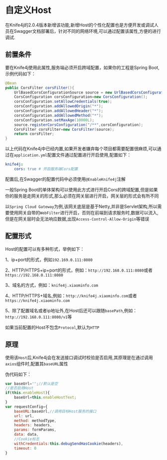 # 自定义Host

在Knife4j的2.0.4版本新增该功能,新增Host的个性化配置也是方便开发或调试人员在Swagger文档部署后，针对不同的网络环境,可以通过配置该属性,方便的进行调试.

## 前置条件

要在Knife4j使用此属性,服务端必须开启跨域配置，如果你的工程是Spring Boot,示例代码如下：

```java
@Bean
public CorsFilter corsFilter(){
    UrlBasedCorsConfigurationSource source = new UrlBasedCorsConfigurationSource();
    CorsConfiguration corsConfiguration=new CorsConfiguration();
    corsConfiguration.setAllowCredentials(true);
    corsConfiguration.addAllowedOrigin("*");
    corsConfiguration.addAllowedHeader("*");
    corsConfiguration.addAllowedMethod("*");
    corsConfiguration.setMaxAge(10000L);
    source.registerCorsConfiguration("/**",corsConfiguration);
    CorsFilter corsFilter=new CorsFilter(source);
    return corsFilter;
}
```

以上代码在Knife4j中已经内置,如果开发者嫌弃每个项目都需要配置很麻烦,可以通过在`application.yml`配置文件通过配置进行开启使用,配置如下：

```yml
knife4j:
	cors: true # 开启服务端Cors配置
```

配置后,在Swagger的配置代码中必须使用`@EnableKnife4j`注解

一般Spring Boot的单体架构可以使用此方式进行开启Cors的跨域配置,但是如果你的服务是走网关的形式,那么必须在网关层进行开启，网关层的形式会有所不同

以`Spring Cloud Gateway`为例,该网关底层是基于Netty,并非是Servlet架构,所以需要使用网关自带的`WebFilter`进行开启，否则在前端到请求服务时,数据可以流入,但是在网关层时会无法响应数据,出现`Access-Control-Allow-Origin`等错误

## 配置形式

Host的配置可以有多种形式，举例如下：

1、ip+port的形式，例如`192.169.0.111:8080`

2、HTTP/HTTPS+ip+port的形式，例如：`http://192.168.0.111:8080`或者`https://192.168.0.111:8080`

3、域名的方式，例如：`knife4j.xiaominfo.com`

4、HTTP/HTTPS+域名,例如：`http://knife4j.xiaominfo.com`或者`https://knife4j.xiaominfo.com`

5、除了配置域名或者ip地址外,在Host后还可以跟随`basePath`,例如：`http://192.168.0.111:8080/v1`等

如果当前配置的Host不包含`Protocol`,默认为`HTTP`

## 原理

使用该`Host`后,Knife4j会在发送接口调试时校验是否启用,其原理是在通过调用`axios`组件时,配置其`baseURL`属性

伪代码如下：

```javascript
var baseUrl='';//默认是空
//是否启用Host
if(this.enableHost){
    baseUrl=this.enableHostText;
}
var requestConfig={
    baseURL:baseUrl,//调用目标Host服务的接口
    url: url,
    method: methodType,
    headers: headers,
    params: formParams,
    data: data,
    //Cookie标志
    withCredentials:this.debugSendHasCookie(headers),
    timeout: 0
}
```

